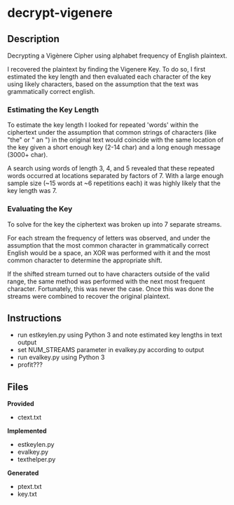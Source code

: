 # decrypt-vigenere
## Description
Decrypting a Vigènere Cipher using alphabet frequency of English plaintext.

I recovered the plaintext by finding the Vigenere Key. To do so, I first estimated the key length and then evaluated each character of the key using likely characters, based on the assumption that the text was grammatically correct english.

### Estimating the Key Length
To estimate the key length I looked for repeated 'words' within the ciphertext under the assumption that common strings of characters (like "the" or " an ") in the original text would coincide with the same location of the key given a short enough key (2-14 char) and a long enough message (3000+ char).

A search using words of length 3, 4, and 5 revealed that these repeated words occurred at locations separated by factors of 7. With a large enough sample size (~15 words at ~6 repetitions each) it was highly likely that the key length was 7.

### Evaluating the Key
To solve for the key the ciphertext was broken up into 7 separate streams.

For each stream the frequency of letters was observed, and under the assumption that the most common character in grammatically correct English would be a space, an XOR was performed with it and the most common character to determine the appropriate shift. 

If the shifted stream turned out to have characters outside of the valid range, the same method was performed with the next most frequent character. Fortunately, this was never the case. Once this was done the streams were combined to recover the original plaintext.


## Instructions
- run estkeylen.py using Python 3 and note estimated key lengths in text output
- set NUM_STREAMS parameter in evalkey.py according to output
- run evalkey.py using Python 3
- profit???


## Files
**Provided**
- ctext.txt

**Implemented**
- estkeylen.py
- evalkey.py
- texthelper.py

**Generated**
- ptext.txt
- key.txt
